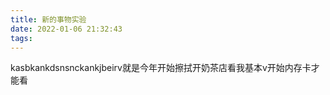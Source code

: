 ```yaml
---
title: 新的事物实验
date: 2022-01-06 21:32:43
tags:
---
```


kasbkankdsnsnckankjbeirv就是今年开始擦拭开奶茶店看我基本v开始内存卡才能看
